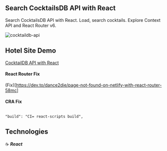## Search CocktailsDB API with React

Search CocktailsDB API with React. Load, search cocktails. Explore Context API and React Router v6.

![cocktaildb-api](https://user-images.githubusercontent.com/43181662/162241115-5ac8dc54-33f6-4396-9692-a49b011ddf92.png)

## Hotel Site Demo

<a href="https://cocktaildb-api-r.netlify.app/" target="_blank">CocktailDB API with React</a>

#### React Router Fix

(Fix)[https://dev.to/dance2die/page-not-found-on-netlify-with-react-router-58mc]

#### CRA Fix

```

"build": "CI= react-scripts build",

```

## Technologies

:coffee: **_React_**
